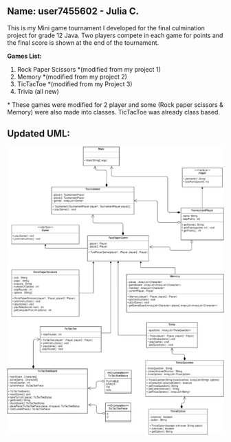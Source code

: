 ## Name: user7455602 - Julia C.

This is my Mini game tournament I developed for the final culmination project for grade 12 Java. Two players compete in each game for points and the final score is shown at the end of the tournament.

**Games List:**

1. Rock Paper Scissors *(modified from my project 1)
1. Memory *(modified from my project 2)
1. TicTacToe *(modified from my Project 3)
1. Trivia (all new)
   
\* These games were modified for 2 player and some (Rock paper scissors & Memory) were also made into classes. TicTacToe was already class based.


## Updated UML:
![Updated UML](MiniGameTournament02.jpg)



   

